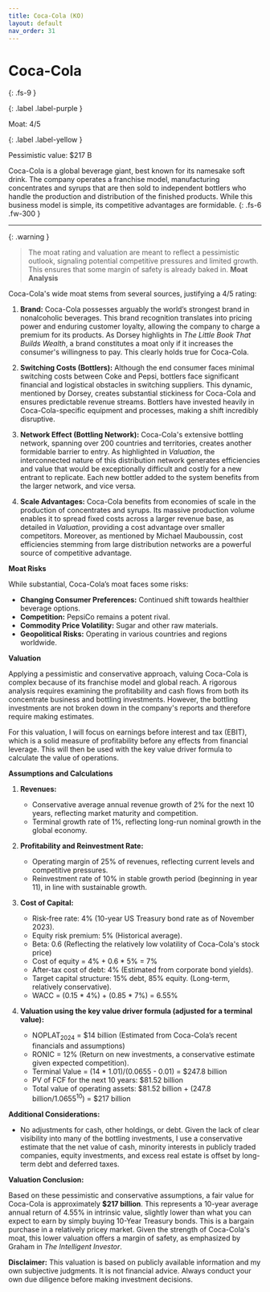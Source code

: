 ```yaml
---
title: Coca-Cola (KO)
layout: default
nav_order: 31
---
```


# Coca-Cola
{: .fs-9 }

{: .label .label-purple }

Moat: 4/5

{: .label .label-yellow }

Pessimistic value: $217 B

Coca-Cola is a global beverage giant, best known for its namesake soft drink. The company operates a franchise model, manufacturing concentrates and syrups that are then sold to independent bottlers who handle the production and distribution of the finished products. While this business model is simple, its competitive advantages are formidable.
{: .fs-6 .fw-300 }

---

{: .warning } 
>The moat rating and valuation are meant to reflect a pessimistic outlook, signaling potential competitive pressures and limited growth. This ensures that some margin of safety is already baked in.
**Moat Analysis**

Coca-Cola's wide moat stems from several sources, justifying a 4/5 rating:

1. **Brand:**  Coca-Cola possesses arguably the world’s strongest brand in nonalcoholic beverages. This brand recognition translates into pricing power and enduring customer loyalty,  allowing the company to charge a premium for its products. As Dorsey highlights in *The Little Book That Builds Wealth*, a brand constitutes a moat only if it increases the consumer's willingness to pay. This clearly holds true for Coca-Cola.

2. **Switching Costs (Bottlers):**  Although the end consumer faces minimal switching costs between Coke and Pepsi, bottlers face significant financial and logistical obstacles in switching suppliers. This dynamic, mentioned by Dorsey, creates substantial stickiness for Coca-Cola and ensures predictable revenue streams. Bottlers have invested heavily in Coca-Cola-specific equipment and processes, making a shift incredibly disruptive.

3. **Network Effect (Bottling Network):**  Coca-Cola's extensive bottling network, spanning over 200 countries and territories, creates another formidable barrier to entry.  As highlighted in *Valuation*, the interconnected nature of this distribution network generates efficiencies and value that would be exceptionally difficult and costly for a new entrant to replicate.  Each new bottler added to the system benefits from the larger network, and vice versa.

4. **Scale Advantages:** Coca-Cola benefits from economies of scale in the production of concentrates and syrups.  Its massive production volume enables it to spread fixed costs across a larger revenue base, as detailed in *Valuation*, providing a cost advantage over smaller competitors. Moreover, as mentioned by Michael Mauboussin, cost efficiencies stemming from large distribution networks are a powerful source of competitive advantage.

**Moat Risks**

While substantial, Coca-Cola’s moat faces some risks:

* **Changing Consumer Preferences:** Continued shift towards healthier beverage options.
* **Competition:**  PepsiCo remains a potent rival.
* **Commodity Price Volatility:** Sugar and other raw materials.
* **Geopolitical Risks:**  Operating in various countries and regions worldwide.

**Valuation**

Applying a pessimistic and conservative approach, valuing Coca-Cola is complex because of its franchise model and global reach. A rigorous analysis requires examining the profitability and cash flows from both its concentrate business and bottling investments. However, the bottling investments are not broken down in the company's reports and therefore require making estimates.

For this valuation, I will focus on earnings before interest and tax (EBIT), which is a solid measure of profitability before any effects from financial leverage. This will then be used with the key value driver formula to calculate the value of operations.

**Assumptions and Calculations**

1. **Revenues:**
    * Conservative average annual revenue growth of 2% for the next 10 years, reflecting market maturity and competition.
    * Terminal growth rate of 1%, reflecting long-run nominal growth in the global economy.

2. **Profitability and Reinvestment Rate:**
    * Operating margin of 25% of revenues, reflecting current levels and competitive pressures.
    * Reinvestment rate of 10% in stable growth period (beginning in year 11), in line with sustainable growth.

3. **Cost of Capital:**
    * Risk-free rate: 4% (10-year US Treasury bond rate as of November 2023).
    * Equity risk premium: 5% (Historical average).
    * Beta: 0.6 (Reflecting the relatively low volatility of Coca-Cola's stock price)
    * Cost of equity = 4% + 0.6 * 5% = 7%
    * After-tax cost of debt:  4% (Estimated from corporate bond yields).
    * Target capital structure: 15% debt, 85% equity. (Long-term, relatively conservative).
    * WACC = (0.15 * 4%) + (0.85 * 7%) = 6.55%

4. **Valuation using the key value driver formula (adjusted for a terminal value):**
    * NOPLAT<sub>2024</sub> = $14 billion (Estimated from Coca-Cola’s recent financials and assumptions)
    * RONIC = 12% (Return on new investments, a conservative estimate given expected competition).
    * Terminal Value = (14 * 1.01)/(0.0655 - 0.01) = $247.8 billion
    * PV of FCF for the next 10 years: $81.52 billion
    * Total value of operating assets: $81.52 billion + (247.8 billion/1.0655<sup>10</sup>)  = $217 billion

**Additional Considerations:**

* No adjustments for cash, other holdings, or debt. Given the lack of clear visibility into many of the bottling investments, I use a conservative estimate that the net value of cash, minority interests in publicly traded companies, equity investments, and excess real estate is offset by long-term debt and deferred taxes.

**Valuation Conclusion:**

Based on these pessimistic and conservative assumptions,  a fair value for Coca-Cola is approximately **$217 billion**. This represents a 10-year average annual return of 4.55% in intrinsic value, slightly lower than what you can expect to earn by simply buying 10-Year Treasury bonds. This is a bargain purchase in a relatively pricey market. Given the strength of Coca-Cola's moat, this lower valuation offers a margin of safety, as emphasized by Graham in *The Intelligent Investor*.

**Disclaimer:** This valuation is based on publicly available information and my own subjective judgments. It is not financial advice.  Always conduct your own due diligence before making investment decisions.
